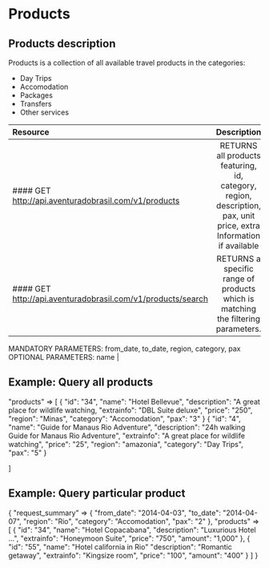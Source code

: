 # Products 

## Products description
Products is a collection of all available travel products in the categories: 
* Day Trips
* Accomodation
* Packages
* Transfers
* Other services

Resource     | Description | 
:----------- | :-----------: | 
#### GET http://api.aventuradobrasil.com/v1/products | RETURNS all products featuring, id, category, region, description, pax, unit price, extra Information if available | 
#### GET http://api.aventuradobrasil.com/v1/products/search | RETURNS a specific range of products which is matching the filtering parameters. 
MANDATORY PARAMETERS: from_date, to_date, region, category, pax        
OPTIONAL PARAMETERS: name |   
 


## Example: Query all products

"products" => [
  {
    "id": "34",
    "name": "Hotel Bellevue",
    "description": "A great place for wildlife watching,
    "extrainfo": "DBL Suite deluxe",
    "price": "250",
    "region": "Minas",
    "category": "Accomodation",
    "pax": "3"
  }
  {
    "id": "4",
    "name": "Guide for Manaus Rio Adventure",
    "description": "24h walking Guide for Manaus Rio Adventure",
    "extrainfo": "A great place for wildlife watching",
    "price": "25",
    "region": "amazonia",
    "category": "Day Trips",
    "pax": "5"
  }

]

## Example: Query particular product
 
 {
  "request_summary" =>
    {
      "from_date": "2014-04-03",
      "to_date": "2014-04-07",
      "region": "Rio",
      "category": "Accomodation",
      "pax": "2"
    },
  "products" => [
    {
      "id": "34",
      "name": "Hotel Copacabana",
      "description": "Luxurious Hotel ...",
      "extrainfo": "Honeymoon Suite",
      "price": "750",
      "amount": "1,000"
    },
    {
      "id": "55",
      "name": "Hotel california in Rio"
      "description": "Romantic getaway",
      "extrainfo": "Kingsize room",
      "price": "100",
      "amount": "400"
    }
  ]
}
 

